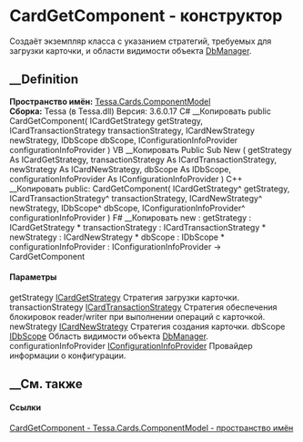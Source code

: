 # CardGetComponent - конструктор
Создаёт экземпляр класса с указанием стратегий, требуемых для загрузки
карточки, и области видимости объекта
[DbManager](T_Tessa_Platform_Data_DbManager.htm).
## __Definition
 **Пространство имён:**
[Tessa.Cards.ComponentModel](N_Tessa_Cards_ComponentModel.htm)  
 **Сборка:** Tessa (в Tessa.dll) Версия: 3.6.0.17
C# __Копировать
     public CardGetComponent(
    	ICardGetStrategy getStrategy,
    	ICardTransactionStrategy transactionStrategy,
    	ICardNewStrategy newStrategy,
    	IDbScope dbScope,
    	IConfigurationInfoProvider configurationInfoProvider
    )
VB __Копировать
     Public Sub New ( 
    	getStrategy As ICardGetStrategy,
    	transactionStrategy As ICardTransactionStrategy,
    	newStrategy As ICardNewStrategy,
    	dbScope As IDbScope,
    	configurationInfoProvider As IConfigurationInfoProvider
    )
C++ __Копировать
     public:
    CardGetComponent(
    	ICardGetStrategy^ getStrategy, 
    	ICardTransactionStrategy^ transactionStrategy, 
    	ICardNewStrategy^ newStrategy, 
    	IDbScope^ dbScope, 
    	IConfigurationInfoProvider^ configurationInfoProvider
    )
F# __Копировать
     new : 
            getStrategy : ICardGetStrategy * 
            transactionStrategy : ICardTransactionStrategy * 
            newStrategy : ICardNewStrategy * 
            dbScope : IDbScope * 
            configurationInfoProvider : IConfigurationInfoProvider -> CardGetComponent
#### Параметры
getStrategy
[ICardGetStrategy](T_Tessa_Cards_ComponentModel_ICardGetStrategy.htm)
    Стратегия загрузки карточки.
transactionStrategy
[ICardTransactionStrategy](T_Tessa_Cards_ComponentModel_ICardTransactionStrategy.htm)
    Стратегия обеспечения блокировок reader/writer при выполнении операций с карточкой.
newStrategy
[ICardNewStrategy](T_Tessa_Cards_ComponentModel_ICardNewStrategy.htm)
    Стратегия создания карточки.
dbScope [IDbScope](T_Tessa_Platform_Data_IDbScope.htm)
    Область видимости объекта [DbManager](T_Tessa_Platform_Data_DbManager.htm).
configurationInfoProvider
[IConfigurationInfoProvider](T_Tessa_Platform_Runtime_IConfigurationInfoProvider.htm)
    Провайдер информации о конфигурации.
##  __См. также
#### Ссылки
[CardGetComponent - ](T_Tessa_Cards_ComponentModel_CardGetComponent.htm)
[Tessa.Cards.ComponentModel - пространство
имён](N_Tessa_Cards_ComponentModel.htm)
